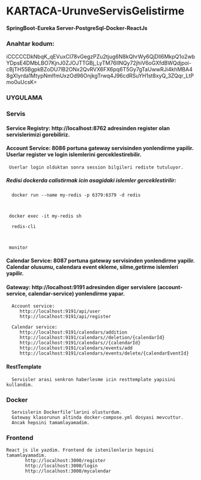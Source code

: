 # KARTACA-UrunveServisGelistirme

#### SpringBoot-Eureka Server-PostgreSql-Docker-ReactJs

### Anahtar kodum:
iCCCCCDkNbqK_qEVuxCI78vGegzPZu2tjug6N8kQhrWy6QjDll6MkpQ1o2wbYDpsE4DMbLBO7KjnJ0ZJOJTTGBj_LyTM76IlNQy72jhiV6oGXfdBWQdjpoi-cBjTH55BgpkBZoDU7lB2ONx2QvRVX6FX6pq6T5Gy7gTaUwwRJi4khMBA48gXIyrda1MtypNmlfmUxzOd96OnjkgTrwq4J96cdRSuYH1st8xyQ_3ZQqr_LtPmo0uUcsK=

### UYGULAMA
### Servis
#### Service Registry: http://localhost:8762 adresinden register olan servislerimizi gorebiliriz.
#### Account Service:  8086 portuna gateway servisinden yonlendirme yapilir. Userlar register ve login islemlerini gerceklestirebilir.
     Userlar login olduktan sonra session bilgileri rediste tutuluyor.
   ##### Redisi dockerda calistirmak icin asagidaki islemler gerceklestirilir:
     
   ```
     docker run --name my-redis -p 6379:6379 -d redis
 
     
   ```
     docker exec -it my-redis sh
  
     
   ```
     redis-cli
   
     
   ```
     monitor
              
#### Calendar Service:  8087 portuna gateway servisinden yonlendirme yapilir. Calendar olusumu, calendara event ekleme, silme,getirme islemleri yapilir.
#### Gateway:  http://localhost:9191 adresinden diger servislere (account-service, calendar-service) yonlendirme yapar. 
      Account service:
         http://localhost:9191/api/user
         http://localhost:9191/api/register
         
      Calendar service:
         http://localhost:9191/calendars/addition
         http://localhost:9191/calendars//deletion/{calendarId}
         http://localhost:9191/calendars//{calendarId}
         http://localhost:9191/calendars/events/add
         http://localhost:9191/calendars/events/delete/{calendarEventId}
      
#### RestTemplate 
      Servisler arasi senkron haberlesme icin resttemplate yapisini kullandim.          
### Docker
      Servislerin Dockerfile'larini olusturdum. 
      Gateway klasorunun altinda docker-compose.yml dosyasi mevcuttur. 
      Ancak hepsini tamamlayamadim.
      
### Frontend
    React js ile yazdim. Frontend de istenilenlerin hepsini tamamlayamadim.
           http://localhost:3000/register
           http://localhost:3000/login
           http://localhost:3000/mycalendar
